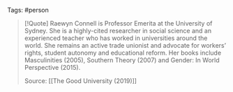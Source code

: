Tags: #person

> [!Quote]
> Raewyn Connell is Professor Emerita at the University of Sydney. She is a highly-cited researcher in social science and an experienced teacher who has worked in universities around the world. She remains an active trade unionist and advocate for workers’ rights, student autonomy and educational reform. Her books include Masculinities (2005), Southern Theory (2007) and Gender: In World Perspective (2015).
> 
> Source: [[The Good University (2019)]]

